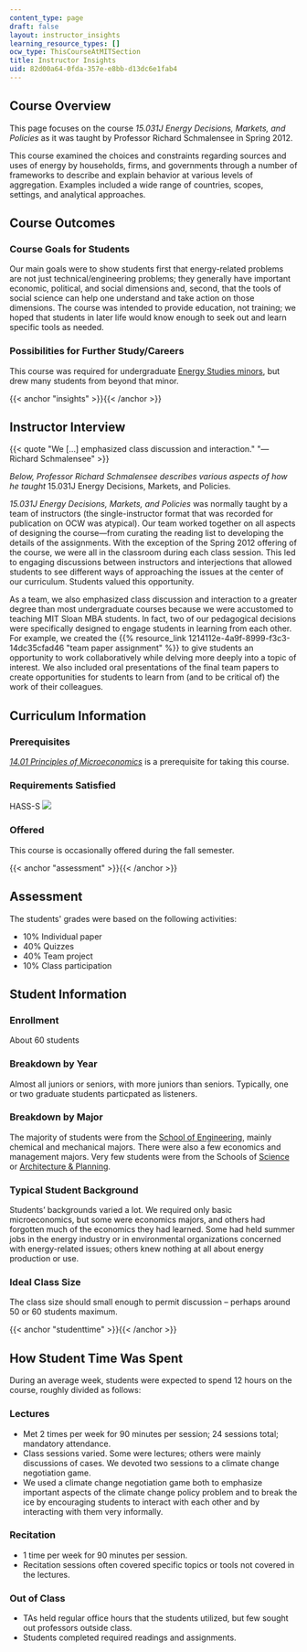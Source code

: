 ```yaml
---
content_type: page
draft: false
layout: instructor_insights
learning_resource_types: []
ocw_type: ThisCourseAtMITSection
title: Instructor Insights
uid: 82d00a64-0fda-357e-e8bb-d13dc6e1fab4
---
```

## Course Overview

This page focuses on the course _15.031J Energy Decisions, Markets, and Policies_ as it was taught by Professor Richard Schmalensee in Spring 2012.

This course examined the choices and constraints regarding sources and uses of energy by households, firms, and governments through a number of frameworks to describe and explain behavior at various levels of aggregation. Examples included a wide range of countries, scopes, settings, and analytical approaches.

## Course Outcomes

### Course Goals for Students

Our main goals were to show students first that energy-related problems are not just technical/engineering problems; they generally have important economic, political, and social dimensions and, second, that the tools of social science can help one understand and take action on those dimensions. The course was intended to provide education, not training; we hoped that students in later life would know enough to seek out and learn specific tools as needed.

### Possibilities for Further Study/Careers

This course was required for undergraduate [Energy Studies minors](http://mitei.mit.edu/education/energy-minor), but drew many students from beyond that minor.

{{< anchor "insights" >}}{{< /anchor >}}

## Instructor Interview

{{< quote "We […] emphasized class discussion and interaction." "—Richard Schmalensee" >}}

_Below, Professor Richard Schmalensee describes various aspects of how he taught_ 15.031J Energy Decisions, Markets, and Policies.

_15.031J Energy Decisions, Markets, and Policies_ was normally taught by a team of instructors (the single-instructor format that was recorded for publication on OCW was atypical). Our team worked together on all aspects of designing the course—from curating the reading list to developing the details of the assignments. With the exception of the Spring 2012 offering of the course, we were all in the classroom during each class session. This led to engaging discussions between instructors and interjections that allowed students to see different ways of approaching the issues at the center of our curriculum. Students valued this opportunity.

As a team, we also emphasized class discussion and interaction to a greater degree than most undergraduate courses because we were accustomed to teaching MIT Sloan MBA students. In fact, two of our pedagogical decisions were specifically designed to engage students in learning from each other. For example, we created the {{% resource_link 1214112e-4a9f-8999-f3c3-14dc35cfad46 "team paper assignment" %}} to give students an opportunity to work collaboratively while delving more deeply into a topic of interest. We also included oral presentations of the final team papers to create opportunities for students to learn from (and to be critical of) the work of their colleagues.

## Curriculum Information

### Prerequisites

[_14.01 Principles of Microeconomics_](/courses/14-01sc-principles-of-microeconomics-fall-2011) is a prerequisite for taking this course.

### Requirements Satisfied

HASS-S ![](/images/educator/icon-question-hass-s.png)

### Offered

This course is occasionally offered during the fall semester.

{{< anchor "assessment" >}}{{< /anchor >}}

## Assessment

The students' grades were based on the following activities:

- 10% Individual paper
- 40% Quizzes
- 40% Team project
- 10% Class participation

## Student Information

### Enrollment

About 60 students

### Breakdown by Year

Almost all juniors or seniors, with more juniors than seniors. Typically, one or two graduate students particpated as listeners.  

### Breakdown by Major

The majority of students were from the [School of Engineering](http://engineering.mit.edu/), mainly chemical and mechanical majors. There were also a few economics and management majors. Very few students were from the Schools of [Science](http://science.mit.edu/) or [Architecture & Planning](http://sap.mit.edu/).

### Typical Student Background

Students’ backgrounds varied a lot. We required only basic microeconomics, but some were economics majors, and others had forgotten much of the economics they had learned. Some had held summer jobs in the energy industry or in environmental organizations concerned with energy-related issues; others knew nothing at all about energy production or use.

### Ideal Class Size

The class size should small enough to permit discussion – perhaps around 50 or 60 students maximum.

{{< anchor "studenttime" >}}{{< /anchor >}}

## How Student Time Was Spent

During an average week, students were expected to spend 12 hours on the course, roughly divided as follows:

### Lectures

- Met 2 times per week for 90 minutes per session; 24 sessions total; mandatory attendance.
- Class sessions varied. Some were lectures; others were mainly discussions of cases. We devoted two sessions to a climate change negotiation game.
- We used a climate change negotiation game both to emphasize important aspects of the climate change policy problem and to break the ice by encouraging students to interact with each other and by interacting with them very informally.

### Recitation

- 1 time per week for 90 minutes per session.
- Recitation sessions often covered specific topics or tools not covered in the lectures.

### Out of Class

- TAs held regular office hours that the students utilized, but few sought out professors outside class.
- Students completed required readings and assignments.